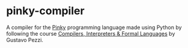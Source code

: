 # pinky-compiler

A compiler for the [Pinky](https://pinky-lang.org/) programming language made using Python by following the course [Compilers, Interpreters & Formal Languages](https://pikuma.com/courses/create-a-programming-language-compiler) by Gustavo Pezzi.

